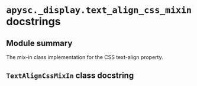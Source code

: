 # `apysc._display.text_align_css_mixin` docstrings

## Module summary

The mix-in class implementation for the CSS text-align property.

## `TextAlignCssMixIn` class docstring